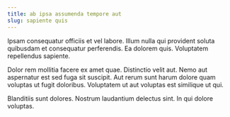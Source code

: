 ```yaml
---
title: ab ipsa assumenda tempore aut
slug: sapiente quis
---
```


Ipsam consequatur officiis et vel labore. Illum nulla qui provident soluta quibusdam et consequatur perferendis. Ea dolorem quis. Voluptatem repellendus sapiente.

Dolor rem mollitia facere ex amet quae. Distinctio velit aut. Nemo aut aspernatur est sed fuga sit suscipit. Aut rerum sunt harum dolore quam voluptas ut fugit doloribus. Voluptatem ut aut voluptas est similique ut qui.

Blanditiis sunt dolores. Nostrum laudantium delectus sint. In qui dolore voluptas.
